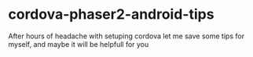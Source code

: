# cordova-phaser2-android-tips
After hours of headache with setuping cordova let me save some tips for myself, and maybe it will be helpfull for you
